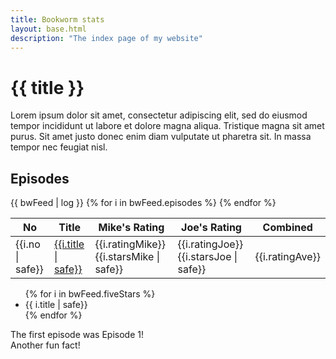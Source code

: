 ```yaml
---
title: Bookworm stats
layout: base.html
description: "The index page of my website"
---
```


<div class="aligning">
<div class="header">

<div class="icon-center-one">
<i class="fa-solid fa-book-open-reader"></i>

# {{ title }}
</div>
<div role="doc-subtitle">
Lorem ipsum dolor sit amet, consectetur adipiscing elit, sed do eiusmod tempor incididunt ut labore et dolore magna aliqua. Tristique magna sit amet purus. Sit amet justo donec enim diam vulputate ut pharetra sit. In massa tempor nec feugiat nisl.
</div>
</div>

<div class="sheet">
<i class="fa-solid fa-headphones"></i>

## Episodes
<table>
<thead>
<tr>
<th>No</th>
<th>Title</th>
<th>Mike's Rating</th>
<th>Joe's Rating</th>
<th>Combined</th>
</tr>
</thead>

<tbody>
{{ bwFeed | log }}
{% for i in bwFeed.episodes %}
<tr>
<td>{{i.no | safe}}</td>
<td>
<a href="{{i.link}}">{{i.title | safe}}</a>
</td>
<td> 
<span class="rating-no">{{i.ratingMike}}</span>
<span class ="rating-stars">{{i.starsMike | safe}}</span>
</td>
<td>
<span class="rating-no">{{i.ratingJoe}}</span>
<span class ="rating-stars">{{i.starsJoe | safe}}</span>
</td>
<td>{{i.ratingAve}}</td>
</tr>
{% endfor %}
</tbody>
</table>
</div>
<div class="card-container">
<div class="card-item">
<ul>
{% for i in bwFeed.fiveStars %}
<li>{{ i.title | safe}}</li>
{% endfor %}
</ul>
</div>
<div class="card-item">The first episode was Episode 1!</div>
<div class="card-item">Another fun fact!</div>
</div>
</div>